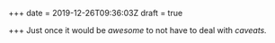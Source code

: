+++
date = 2019-12-26T09:36:03Z
draft = true

+++
Just once it would be _awesome_ to not have to deal with ﻿_caveats._